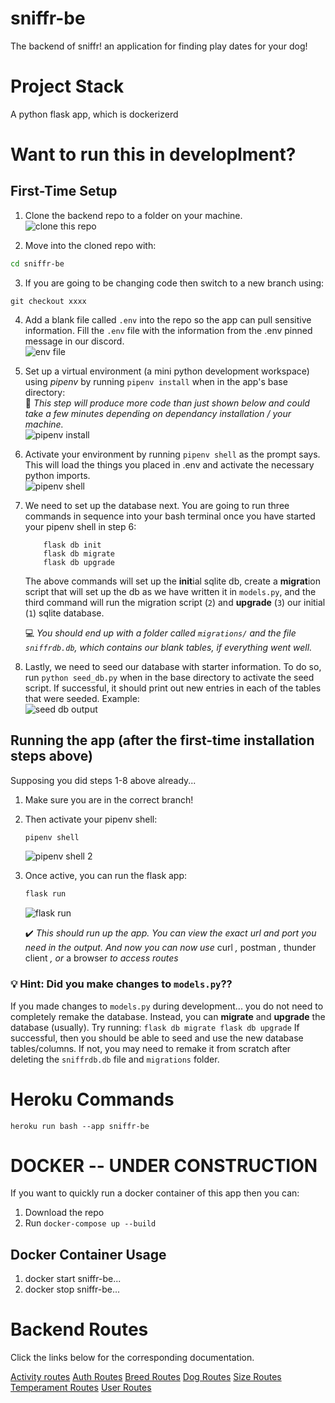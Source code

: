 # sniffr-be
The backend of sniffr! an application for finding play dates for your dog!

#  Project Stack
A python flask app, which is dockerizerd

# Want to run this in developlment?
## First-Time Setup
1. Clone the backend repo to a folder on your machine.  
![clone this repo](https://raw.githubusercontent.com/the-best-team-seven/sniffr-be/main/extra/readme_images/clone_repo.png)  

2. Move into the cloned repo with: 
```bash
cd sniffr-be
```

3. If you are going to be changing code then switch to a new branch using:
```
git checkout xxxx
```

4. Add a blank file called `.env` into the repo so the app can pull sensitive information. Fill the `.env` file with the information from the .env pinned message in our discord.  
![env file](https://raw.githubusercontent.com/the-best-team-seven/sniffr-be/main/extra/readme_images/env_directory.png)  

5. Set up a virtual environment (a mini python development workspace) using *pipenv* by running `pipenv install` when in the app's base directory:  
🚨 *This step will produce more code than just shown below and could take a few minutes depending on dependancy installation / your machine.*  
![pipenv install](https://raw.githubusercontent.com/the-best-team-seven/sniffr-be/main/extra/readme_images/pipenv_install.png) 

6. Activate your environment by running `pipenv shell` as the prompt says. This will load the things you placed in .env and activate the necessary python imports.  
![pipenv shell](https://raw.githubusercontent.com/the-best-team-seven/sniffr-be/main/extra/readme_images/pipenv_shell.png) 

7. We need to set up the database next. You are going to run three commands in sequence into your bash terminal once you have started your pipenv shell in step 6:

    ```
        flask db init  
        flask db migrate  
        flask db upgrade  
    ```

    The above commands will set up the **init**ial sqlite db, create a **migrat**ion script that will set up the db as we have written it in `models.py`, and the third command will run the migration script (`2`) and **upgrade** (`3`) our initial (`1`) sqlite database. 

    💻 *You should end up with a folder called `migrations/` and the file `sniffrdb.db`, which contains our blank tables, if everything went well.* 

8. Lastly, we need to seed our database with starter information. To do so, run `python seed_db.py` when in the base directory to activate the seed script. If successful, it should print out new entries in each of the tables that were seeded. Example:  
![seed db output](https://raw.githubusercontent.com/the-best-team-seven/sniffr-be/main/extra/readme_images/seed_db.png)

## Running the app (after the first-time installation steps above)
Supposing you did steps 1-8 above already...

1. Make sure you are in the correct branch!

2. Then activate your pipenv shell:  
    ```bash
    pipenv shell
    ``` 
    ![pipenv shell 2](https://raw.githubusercontent.com/the-best-team-seven/sniffr-be/main/extra/readme_images/pipenv_shell.png) 

3. Once active, you can run the flask app:  
    ```bash
    flask run
    ```
    ![flask run](https://raw.githubusercontent.com/the-best-team-seven/sniffr-be/main/extra/readme_images/flask_run.png) 

    ✔️ *This should run up the app. You can view the exact url and port you need in the output.  And now you can now use* curl *,* postman *,* thunder client *, or* a browser *to access routes*

### 💡 Hint: Did you make changes to `models.py`??
If you made changes to `models.py` during development... you do not need to completely remake the database. Instead, you can **migrate** and **upgrade** the database (usually).  Try running:
    ```
    flask db migrate
    flask db upgrade
    ```
If successful, then you should be able to seed and use the new database tables/columns. If not, you may need to remake it from scratch after deleting the `sniffrdb.db` file and `migrations` folder.

# Heroku Commands
`heroku run bash --app sniffr-be`


# DOCKER -- UNDER CONSTRUCTION
If you want to quickly run a docker container of this app then you can:
1. Download the repo
2. Run `docker-compose up --build`
## Docker Container Usage
1. docker start sniffr-be...
2. docker stop sniffr-be...


# Backend Routes
Click the links below for the corresponding documentation.

<a href="https://documenter.getpostman.com/view/10064838/VUxPtS6S#1d986618-74e8-417e-9bb0-f9a59dfd1d84">Activity routes</a>
<a href="https://documenter.getpostman.com/view/12180328/VUxPtSAm">Auth Routes</a>
<a href="https://documenter.getpostman.com/view/10064838/VUxPtSAo">Breed Routes</a>
<a href="https://documenter.getpostman.com/view/10064838/VUxPtSAp">Dog Routes</a>
<a href="https://documenter.getpostman.com/view/10064838/VUxPtSAq">Size Routes</a>
<a href="https://documenter.getpostman.com/view/10064838/VUxPtSAr">Temperament Routes</a>
<a href="https://documenter.getpostman.com/view/10064838/VUxPtSAt">User Routes</a>
